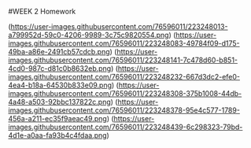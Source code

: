 #WEEK 2 Homework


(https://user-images.githubusercontent.com/76596011/223248013-a799952d-59c0-4206-9989-3c75c9820554.png)
(https://user-images.githubusercontent.com/76596011/223248083-49784f09-d175-49ba-a86e-2491cb57cdcb.png)
(https://user-images.githubusercontent.com/76596011/223248141-7c478d60-b851-4cd0-987c-d81c0b8632eb.png)
(https://user-images.githubusercontent.com/76596011/223248232-667d3dc2-efe0-4ea4-b18a-64530b833e09.png)
(https://user-images.githubusercontent.com/76596011/223248308-375b1008-44db-4a48-a503-92bbc137822c.png)
(https://user-images.githubusercontent.com/76596011/223248378-95e4c577-1789-456a-a211-ec35f9aeac49.png)
(https://user-images.githubusercontent.com/76596011/223248439-6c298323-79bd-4d1e-a0aa-fa93b4c4fdaa.png)

